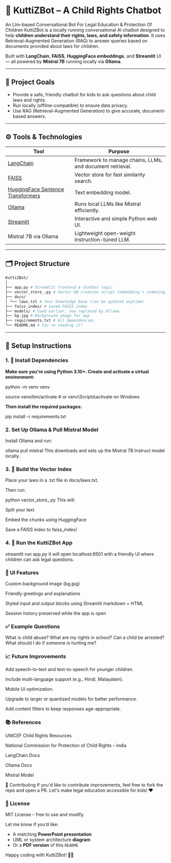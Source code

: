 
# 🤖 KuttiZBot – A Child Rights Chatbot
An Llm-based Conversational Bot For Legal Education &amp; Protection Of Children
KuttiZBot is a locally running conversational AI chatbot designed to help **children understand their rights, laws, and safety information**. It uses Retrieval-Augmented Generation (RAG) to answer queries based on documents provided about laws for children.

Built with **LangChain**, **FAISS**, **HuggingFace embeddings**, and **Streamlit** UI — all powered by **Mistral 7B** running locally via **Ollama**.

---

## 🧠 Project Goals

- Provide a safe, friendly chatbot for kids to ask questions about child laws and rights.
- Run locally (offline-compatible) to ensure data privacy.
- Use RAG (Retrieval-Augmented Generation) to give accurate, document-based answers.

---

## ⚙️ Tools & Technologies

| Tool                | Purpose                                                                 |
|---------------------|-------------------------------------------------------------------------|
| [LangChain](https://www.langchain.com/) | Framework to manage chains, LLMs, and document retrieval.       |
| [FAISS](https://github.com/facebookresearch/faiss)         | Vector store for fast similarity search.                        |
| [HuggingFace Sentence Transformers](https://www.sbert.net/) | Text embedding model.                                           |
| [Ollama](https://ollama.com)            | Runs local LLMs like Mistral efficiently.                      |
| [Streamlit](https://streamlit.io/)      | Interactive and simple Python web UI.                          |
| Mistral 7B via Ollama                   | Lightweight open-weight instruction-tuned LLM.                 |

---

## 🗂️ Project Structure
```bash
KuttiZBot/
│
├── app.py # Streamlit frontend & chatbot logic
├── vector_store_.py # Vector DB creation script (embedding + indexing)
├── docs/
│ └── laws.txt # Your knowledge base (can be updated anytime)
├── faiss_index/ # Saved FAISS index
├── models/ # Used earlier, now replaced by Ollama
├── bg.jpg # Background image for app
├── requirements.txt # All dependencies
└── README.md # You're reading it!


```

---

## 🚀 Setup Instructions

### 1. 🔧 Install Dependencies

**Make sure you're using Python 3.10+. Create and activate a virtual environment:**


python -m venv venv

source venv/bin/activate  # or venv\Scripts\activate on Windows


**Then install the required packages:**

pip install -r requirements.txt


### 2. Set Up Ollama & Pull Mistral Model
Install Ollama and run:



ollama pull mistral
This downloads and sets up the Mistral 7B Instruct model locally.

### 3. 🧠 Build the Vector Index
Place your laws in a .txt file in docs/laws.txt.

Then run:

python vector_store_.py
This will:

Split your text

Embed the chunks using HuggingFace

Save a FAISS index to faiss_index/

### 4. 🧒 Run the KuttiZBot App

streamlit run app.py
It will open localhost:8501 with a friendly UI where children can ask legal questions.

### 🎨 UI Features
Custom background image (bg.jpg)

Friendly greetings and explanations

Styled input and output blocks using Streamlit markdown + HTML

Session history preserved while the app is open

### ✅ Example Questions

What is child abuse?
What are my rights in school?
Can a child be arrested?
What should I do if someone is hurting me?

### 📈 Future Improvements
Add speech-to-text and text-to-speech for younger children.

Include multi-language support (e.g., Hindi, Malayalam).

Mobile UI optimization.

Upgrade to larger or quantized models for better performance.

Add content filters to keep responses age-appropriate.

### 📚 References
UNICEF Child Rights Resources

National Commission for Protection of Child Rights – India

LangChain Docs

Ollama Docs

Mistral Model

🤝 Contributing
If you'd like to contribute improvements, feel free to fork the repo and open a PR. Let's make legal education accessible for kids! ❤️

### 📄 License
MIT License – free to use and modify.



Let me know if you’d like:
- A matching **PowerPoint presentation**
- UML or system architecture **diagram**
- Or a **PDF version** of this `README`

Happy coding with KuttiZBot! 🧒💬
